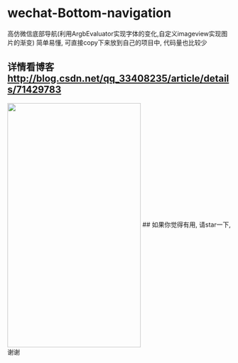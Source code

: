 # wechat-Bottom-navigation
高仿微信底部导航(利用ArgbEvaluator实现字体的变化,自定义imageview实现图片的渐变) 简单易懂, 可直接copy下来放到自己的项目中, 代码量也比较少
## 详情看博客 http://blog.csdn.net/qq_33408235/article/details/71429783

<img src="http://img.blog.csdn.net/20170509102017763?watermark/2/text/aHR0cDovL2Jsb2cuY3Nkbi5uZXQvcXFfMzM0MDgyMzU=/font/5a6L5L2T/fontsize/400/fill/I0JBQkFCMA==/dissolve/70/gravity/SouthEast" width="300" height ="550"  align="center"/>
## 如果你觉得有用, 请star一下, 谢谢


